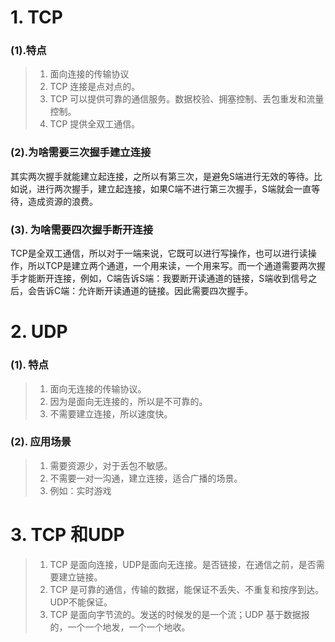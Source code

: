 # 1. TCP
### (1).特点
>1. 面向连接的传输协议
>2. TCP 连接是点对点的。
>3. TCP 可以提供可靠的通信服务。数据校验、拥塞控制、丢包重发和流量控制。
>4. TCP 提供全双工通信。
>

### (2).为啥需要三次握手建立连接
其实两次握手就能建立起连接，之所以有第三次，是避免S端进行无效的等待。比如说，进行两次握手，建立起连接，如果C端不进行第三次握手，S端就会一直等待，造成资源的浪费。

### (3). 为啥需要四次握手断开连接
TCP是全双工通信，所以对于一端来说，它既可以进行写操作，也可以进行读操作，所以TCP是建立两个通道，一个用来读，一个用来写。而一个通道需要两次握手才能断开连接，例如，C端告诉S端：我要断开读通道的链接，S端收到信号之后，会告诉C端：允许断开读通道的链接。因此需要四次握手。


# 2. UDP 
### (1). 特点
>1. 面向无连接的传输协议。
>2. 因为是面向无连接的，所以是不可靠的。
>3. 不需要建立连接，所以速度快。


### (2). 应用场景
>1. 需要资源少，对于丢包不敏感。
>2. 不需要一对一沟通，建立连接，适合广播的场景。
>3. 例如：实时游戏




# 3. TCP 和UDP
>1. TCP 是面向连接，UDP是面向无连接。是否链接，在通信之前，是否需要建立链接。
>2. TCP 是可靠的通信，传输的数据，能保证不丢失、不重复和按序到达。UDP不能保证。
>3. TCP 是面向字节流的。发送的时候发的是一个流；UDP 基于数据报的，一个一个地发，一个一个地收。